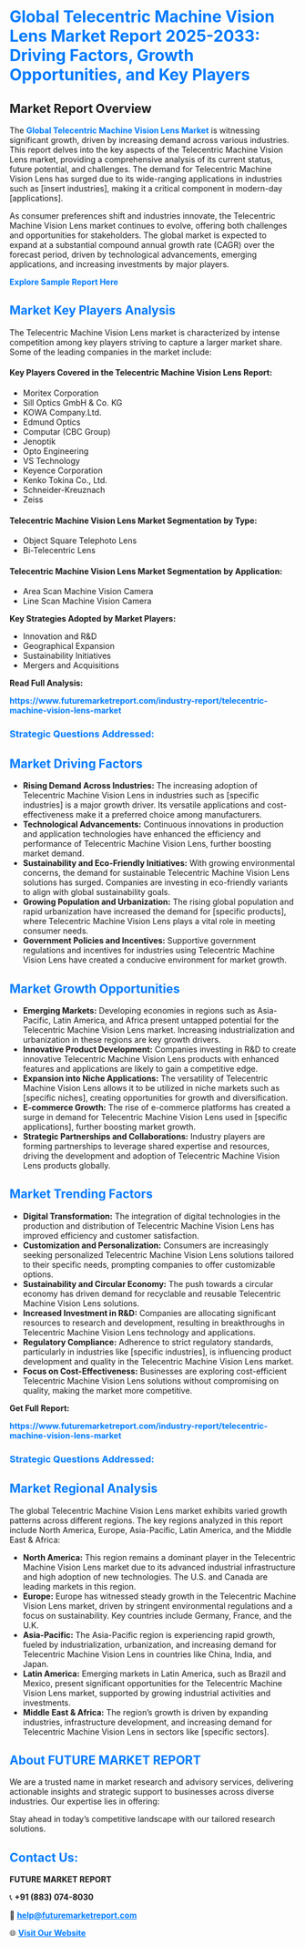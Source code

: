 <h1 style="color: #007BFF;">Global Telecentric Machine Vision Lens Market Report 2025-2033: Driving Factors, Growth Opportunities, and Key Players</h1>

<section id="overview">
<h2>Market Report Overview</h2>
<p>The <a href="https://www.futuremarketreport.com/industry-report/telecentric-machine-vision-lens-market" style="color: #007BFF; text-decoration: none;"><strong>Global Telecentric Machine Vision Lens Market</strong></a> is witnessing significant growth, driven by increasing demand across various industries. This report delves into the key aspects of the Telecentric Machine Vision Lens market, providing a comprehensive analysis of its current status, future potential, and challenges. The demand for Telecentric Machine Vision Lens has surged due to its wide-ranging applications in industries such as [insert industries], making it a critical component in modern-day [applications].</p>
<p>As consumer preferences shift and industries innovate, the Telecentric Machine Vision Lens market continues to evolve, offering both challenges and opportunities for stakeholders. The global market is expected to expand at a substantial compound annual growth rate (CAGR) over the forecast period, driven by technological advancements, emerging applications, and increasing investments by major players.</p>
</section>

<section id="overview">
<p><a href="https://www.futuremarketreport.com/request-sample/reportId=59163" style="color: #007BFF; text-decoration: none;"><strong>Explore Sample Report Here</strong></a></p>
</section>

<section id="key-players">
<h2 style="color: #007BFF;">Market Key Players Analysis</h2>
<p>The Telecentric Machine Vision Lens market is characterized by intense competition among key players striving to capture a larger market share. Some of the leading companies in the market include:</p>
<h4>Key Players Covered in the Telecentric Machine Vision Lens Report:</h4>
<ul><li>Moritex Corporation</li><li>Sill Optics GmbH &amp; Co. KG</li><li>KOWA Company.Ltd.</li><li>Edmund Optics</li><li>Computar (CBC Group)</li><li>Jenoptik</li><li>Opto Engineering</li><li>VS Technology</li><li>Keyence Corporation</li><li>Kenko Tokina Co., Ltd.</li><li>Schneider-Kreuznach</li><li>Zeiss</li></ul>
<h4>Telecentric Machine Vision Lens Market Segmentation by Type:</h4>
<ul><li>Object Square Telephoto Lens</li><li>Bi-Telecentric Lens</li></ul>

<h4>Telecentric Machine Vision Lens Market Segmentation by Application:</h4>
<ul><li>Area Scan Machine Vision Camera</li><li>Line Scan Machine Vision Camera</li></ul>
<p><strong>Key Strategies Adopted by Market Players:</strong></p>
<ul>
<li>Innovation and R&D</li>
<li>Geographical Expansion</li>
<li>Sustainability Initiatives</li>
<li>Mergers and Acquisitions</li>
</ul>
</section>

<section>
<p><strong>Read Full Analysis: </strong></p><a href="https://www.futuremarketreport.com/industry-report/telecentric-machine-vision-lens-market" style="color: #007BFF; text-decoration: none;"><strong>https://www.futuremarketreport.com/industry-report/telecentric-machine-vision-lens-market</strong></a>
<h3 style="color: #007BFF;">Strategic Questions Addressed:</h3>
</section>

<section id="driving-factors">
<h2 style="color: #007BFF;">Market Driving Factors</h2>
<ul>
<li><strong>Rising Demand Across Industries:</strong> The increasing adoption of Telecentric Machine Vision Lens in industries such as [specific industries] is a major growth driver. Its versatile applications and cost-effectiveness make it a preferred choice among manufacturers.</li>
<li><strong>Technological Advancements:</strong> Continuous innovations in production and application technologies have enhanced the efficiency and performance of Telecentric Machine Vision Lens, further boosting market demand.</li>
<li><strong>Sustainability and Eco-Friendly Initiatives:</strong> With growing environmental concerns, the demand for sustainable Telecentric Machine Vision Lens solutions has surged. Companies are investing in eco-friendly variants to align with global sustainability goals.</li>
<li><strong>Growing Population and Urbanization:</strong> The rising global population and rapid urbanization have increased the demand for [specific products], where Telecentric Machine Vision Lens plays a vital role in meeting consumer needs.</li>
<li><strong>Government Policies and Incentives:</strong> Supportive government regulations and incentives for industries using Telecentric Machine Vision Lens have created a conducive environment for market growth.</li>
</ul>
</section>

<section id="growth-opportunities">
<h2 style="color: #007BFF;">Market Growth Opportunities</h2>
<ul>
<li><strong>Emerging Markets:</strong> Developing economies in regions such as Asia-Pacific, Latin America, and Africa present untapped potential for the Telecentric Machine Vision Lens market. Increasing industrialization and urbanization in these regions are key growth drivers.</li>
<li><strong>Innovative Product Development:</strong> Companies investing in R&D to create innovative Telecentric Machine Vision Lens products with enhanced features and applications are likely to gain a competitive edge.</li>
<li><strong>Expansion into Niche Applications:</strong> The versatility of Telecentric Machine Vision Lens allows it to be utilized in niche markets such as [specific niches], creating opportunities for growth and diversification.</li>
<li><strong>E-commerce Growth:</strong> The rise of e-commerce platforms has created a surge in demand for Telecentric Machine Vision Lens used in [specific applications], further boosting market growth.</li>
<li><strong>Strategic Partnerships and Collaborations:</strong> Industry players are forming partnerships to leverage shared expertise and resources, driving the development and adoption of Telecentric Machine Vision Lens products globally.</li>
</ul>
</section>

<section id="trending-factors">
<h2 style="color: #007BFF;">Market Trending Factors</h2>
<ul>
<li><strong>Digital Transformation:</strong> The integration of digital technologies in the production and distribution of Telecentric Machine Vision Lens has improved efficiency and customer satisfaction.</li>
<li><strong>Customization and Personalization:</strong> Consumers are increasingly seeking personalized Telecentric Machine Vision Lens solutions tailored to their specific needs, prompting companies to offer customizable options.</li>
<li><strong>Sustainability and Circular Economy:</strong> The push towards a circular economy has driven demand for recyclable and reusable Telecentric Machine Vision Lens solutions.</li>
<li><strong>Increased Investment in R&D:</strong> Companies are allocating significant resources to research and development, resulting in breakthroughs in Telecentric Machine Vision Lens technology and applications.</li>
<li><strong>Regulatory Compliance:</strong> Adherence to strict regulatory standards, particularly in industries like [specific industries], is influencing product development and quality in the Telecentric Machine Vision Lens market.</li>
<li><strong>Focus on Cost-Effectiveness:</strong> Businesses are exploring cost-efficient Telecentric Machine Vision Lens solutions without compromising on quality, making the market more competitive.</li>
</ul>
</section>

<section>
<p><strong>Get Full Report: </strong></p><a href="https://www.futuremarketreport.com/industry-report/telecentric-machine-vision-lens-market" style="color: #007BFF; text-decoration: none;"><strong>https://www.futuremarketreport.com/industry-report/telecentric-machine-vision-lens-market</strong></a>
<h3 style="color: #007BFF;">Strategic Questions Addressed:</h3>
</section>


<section id="regional-analysis">
<h2 style="color: #007BFF;">Market Regional Analysis</h2>
<p>The global Telecentric Machine Vision Lens market exhibits varied growth patterns across different regions. The key regions analyzed in this report include North America, Europe, Asia-Pacific, Latin America, and the Middle East & Africa:</p>
<ul>
<li><strong>North America:</strong> This region remains a dominant player in the Telecentric Machine Vision Lens market due to its advanced industrial infrastructure and high adoption of new technologies. The U.S. and Canada are leading markets in this region.</li>
<li><strong>Europe:</strong> Europe has witnessed steady growth in the Telecentric Machine Vision Lens market, driven by stringent environmental regulations and a focus on sustainability. Key countries include Germany, France, and the U.K.</li>
<li><strong>Asia-Pacific:</strong> The Asia-Pacific region is experiencing rapid growth, fueled by industrialization, urbanization, and increasing demand for Telecentric Machine Vision Lens in countries like China, India, and Japan.</li>
<li><strong>Latin America:</strong> Emerging markets in Latin America, such as Brazil and Mexico, present significant opportunities for the Telecentric Machine Vision Lens market, supported by growing industrial activities and investments.</li>
<li><strong>Middle East & Africa:</strong> The region’s growth is driven by expanding industries, infrastructure development, and increasing demand for Telecentric Machine Vision Lens in sectors like [specific sectors].</li>
</ul>
</section>

<footer>
<h2 style="color: #007BFF;">About FUTURE MARKET REPORT</h2>
<p>We are a trusted name in market research and advisory services, delivering actionable insights and strategic support to businesses across diverse industries. Our expertise lies in offering:</p>

<p>Stay ahead in today’s competitive landscape with our tailored research solutions.</p>

<h2 style="color: #007BFF;">Contact Us:</h2>
<p><strong>FUTURE MARKET REPORT</strong></p>
<p>📞 <strong>+91 (883) 074-8030</strong></p>
<p>📧 <strong><a href="mailto:help@futuremarketreport.com" style="color: #007BFF;">help@futuremarketreport.com</a></strong></p>
<p>🌐 <strong><a href="https://www.futuremarketreport.com/" style="color: #007BFF;">Visit Our Website</a></strong></p>
</footer>